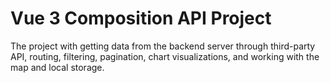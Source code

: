 # Vue 3 Composition API Project

The project with getting data from the backend server through third-party API, routing, filtering, pagination, chart visualizations, and working with the map and local storage.
